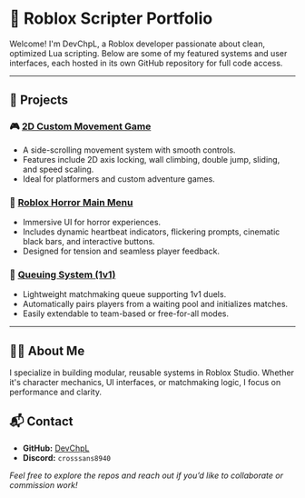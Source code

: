 # 🧠 Roblox Scripter Portfolio

Welcome! I'm DevChpL, a Roblox developer passionate about clean, optimized Lua scripting. Below are some of my featured systems and user interfaces, each hosted in its own GitHub repository for full code access.

---

## 💼 Projects

### 🎮 [2D Custom Movement Game](https://github.com/DevChpL/2D-CustomMovement-Game)

* A side-scrolling movement system with smooth controls.
* Features include 2D axis locking, wall climbing, double jump, sliding, and speed scaling.
* Ideal for platformers and custom adventure games.

### 🧟 [Roblox Horror Main Menu](https://github.com/DevChpL/roblox-horror-main-menu)

* Immersive UI for horror experiences.
* Includes dynamic heartbeat indicators, flickering prompts, cinematic black bars, and interactive buttons.
* Designed for tension and seamless player feedback.

### 🔁 [Queuing System (1v1)](https://github.com/DevChpL/Queuing-system-1v1-only-rn-)

* Lightweight matchmaking queue supporting 1v1 duels.
* Automatically pairs players from a waiting pool and initializes matches.
* Easily extendable to team-based or free-for-all modes.

---

## 👨‍💻 About Me

I specialize in building modular, reusable systems in Roblox Studio. Whether it's character mechanics, UI interfaces, or matchmaking logic, I focus on performance and clarity.

## 📬 Contact

* **GitHub:** [DevChpL](https://github.com/DevChpL)
* **Discord:** `crosssans8940`

*Feel free to explore the repos and reach out if you’d like to collaborate or commission work!*
